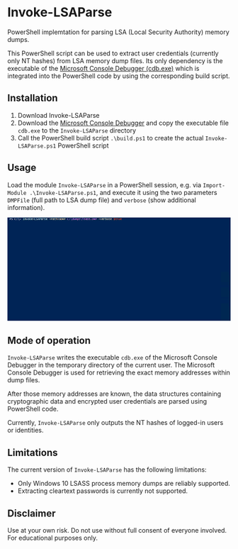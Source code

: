 # Invoke-LSAParse

PowerShell implemtation for parsing LSA (Local Security Authority) memory dumps.

This PowerShell script can be used to extract user credentials (currently only NT hashes) from LSA memory dump files. Its only dependency is the executable of the [Microsoft Console Debugger (cdb.exe)](https://docs.microsoft.com/en-us/windows-hardware/drivers/debugger/debugger-download-tools) which is integrated into the PowerShell code by using the corresponding build script.


## Installation

1. Download Invoke-LSAParse
1. Download the [Microsoft Console Debugger](https://docs.microsoft.com/en-us/windows-hardware/drivers/debugger/debugger-download-tools) and copy the executable file `cdb.exe` to the `Invoke-LSAParse` directory
1. Call the PowerShell build script `.\build.ps1` to create the actual `Invoke-LSAParse.ps1` PowerShell script


## Usage

Load the module `Invoke-LSAParse` in a PowerShell session, e.g. via `Import-Module .\Invoke-LSAParse.ps1`, and execute it using the two parameters `DMPFile` (full path to LSA dump file) and `verbose` (show additional information).

![Example Execution](./example.gif)


## Mode of operation

`Invoke-LSAParse` writes the executable `cdb.exe` of the Microsoft Console Debugger in the temporary directory of the current user. The Microsoft Console Debugger is used for retrieving the exact memory addresses within dump files.

After those memory addresses are known, the data structures containing cryptographic data and encrypted user credentials are parsed using PowerShell code.

Currently, `Invoke-LSAParse` only outputs the NT hashes of logged-in users or identities.


## Limitations

The current version of `Invoke-LSAParse` has the following limitations:

* Only Windows 10 LSASS process memory dumps are reliably supported.
* Extracting cleartext passwords is currently not supported.


## Disclaimer

Use at your own risk. Do not use without full consent of everyone involved.
For educational purposes only.

